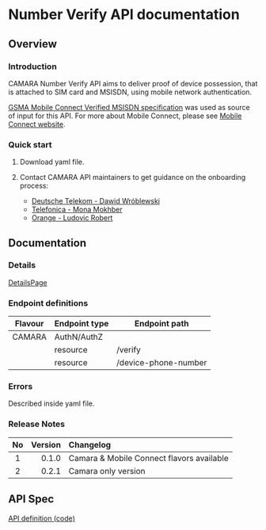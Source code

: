 # Number Verify API documentation

## Overview

### Introduction

CAMARA Number Verify API aims to deliver proof of device possession, that is attached to SIM card and MSISDN, using mobile network authentication. 

[GSMA Mobile Connect Verified MSISDN specification](https://www.gsma.com/identity/wp-content/uploads/2022/12/IDY.54-Mobile-Connect-Verified-MSISDN-Definition-and-Technical-Requirements-1.0.pdf) was used as source of input for this API.  For more about Mobile Connect, please see [Mobile Connect website](https://mobileconnect.io/).

### Quick start

1. Download yaml file.
2. Contact CAMARA API maintainers to get guidance on the onboarding process:

   * [Deutsche Telekom - Dawid Wróblewski](https://github.com/DT-DawidWroblewski)
   * [Telefonica - Mona Mokhber](https://github.com/monamok)
   * [Orange - Ludovic Robert](https://github.com/bigludo7)
## Documentation

### Details

[DetailsPage](../../documentation/API_documentation/CAMARA/NUMBER_VERIFICATION_API.md)

### Endpoint definitions

|Flavour|Endpoint type|Endpoint path|
|---|---|---|
|CAMARA|AuthN/AuthZ||
||resource|/verify|
||resource|/device-phone-number|

### Errors

Described inside yaml file.

### Release Notes

|No|Version|Changelog|
|:---:|---:|:---|
|1|0.1.0|Camara & Mobile Connect flavors available|
|2|0.2.1|Camara only version<br>|

## API Spec

[API definition (code)](../../code/API_definitions/number_verification.yaml)
